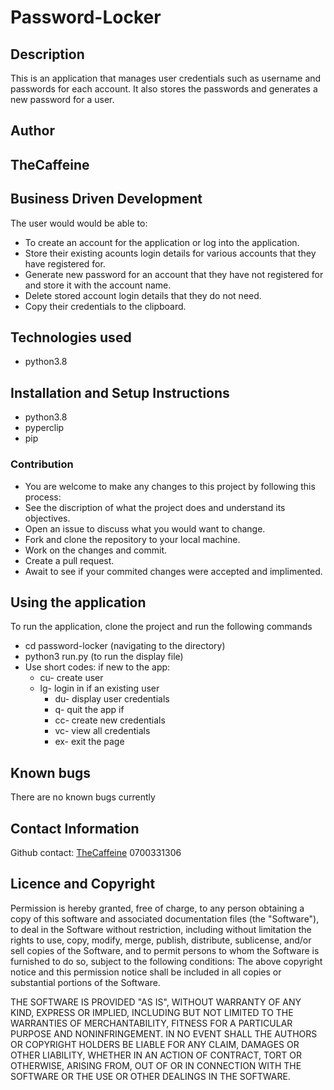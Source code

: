 # Password-Locker

## Description

This is an application that manages user credentials such as username and passwords for each account. It also stores the passwords and generates a  new password for a user.

## Author

## TheCaffeine

## Business Driven Development

The user would would be able to:

- To create an account for the application or log into the application.
- Store their existing acounts login details for various accounts that they have registered for.
- Generate new password for an account that they have not registered for and store it with the account name.
- Delete stored account login details that they do not need.
- Copy their credentials to the clipboard.

## Technologies used

- python3.8

## Installation and Setup Instructions

- python3.8
- pyperclip
- pip

### Contribution

- You are welcome to make any changes to this project by following this process:
- See the discription of what the project does and understand its objectives.
- Open an issue to discuss what you would want to change.
- Fork and clone the repository to your local machine.
- Work on the changes and commit.
- Create a pull request.
- Await to see if your commited changes were accepted and implimented.

## Using the application

To run the application, clone the project and run the following commands

- cd password-locker (navigating to the directory)
- python3 run.py (to run the display file)
- Use short codes:
    if new to the app:
  - cu- create user
  - lg- login in if an existing user
    - du- display user credentials
    - q- quit the app
    if 
    - cc- create new credentials
    - vc- view all credentials
    - ex- exit the page

## Known bugs

There are no known bugs currently

## Contact Information

Github contact: [TheCaffeine](https://github.com/TheCaffeine/password-locker.git)
0700331306

## Licence and Copyright

Permission is hereby granted, free of charge, to any person obtaining a copy of this software and associated documentation files (the "Software"), to deal in the Software without restriction, including without limitation the rights to use, copy, modify, merge, publish, distribute, sublicense, and/or sell copies of the Software, and to permit persons to whom the Software is furnished to do so, subject to the following conditions: The above copyright notice and this permission notice shall be included in all copies or substantial portions of the Software.

THE SOFTWARE IS PROVIDED "AS IS", WITHOUT WARRANTY OF ANY KIND, EXPRESS OR IMPLIED, INCLUDING BUT NOT LIMITED TO THE WARRANTIES OF MERCHANTABILITY, FITNESS FOR A PARTICULAR PURPOSE AND NONINFRINGEMENT. IN NO EVENT SHALL THE AUTHORS OR COPYRIGHT HOLDERS BE LIABLE FOR ANY CLAIM, DAMAGES OR OTHER LIABILITY, WHETHER IN AN ACTION OF CONTRACT, TORT OR OTHERWISE, ARISING FROM, OUT OF OR IN CONNECTION WITH THE SOFTWARE OR THE USE OR OTHER DEALINGS IN THE SOFTWARE.
